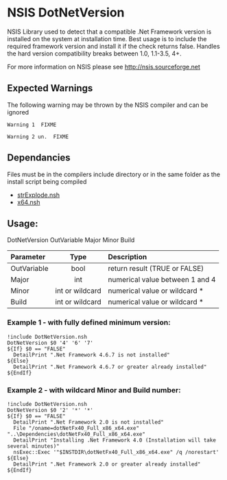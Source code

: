 # NSIS DotNetVersion
NSIS Library used to detect that a compatible .Net Framework version is installed on the system at installation time. Best usage is to include the required framework version and install it if the check returns false. Handles the hard version compatibility breaks between 1.0, 1.1-3.5, 4+.

For more information on NSIS please see <http://nsis.sourceforge.net>

## Expected Warnings
The following warning may be thrown by the NSIS compiler and can be ignored
```
Warning 1  FIXME
```
```
Warning 2 un.  FIXME
```

## Dependancies
Files must be in the compilers include directory or in the same folder as the install script being compiled
- [strExplode.nsh](https://github.com/fatalwall/NSIS_strExplode)
- [x64.nsh](https://sourceforge.net/p/nsis/code/HEAD/tree/NSIS/trunk/Include/x64.nsh)

## Usage:
DotNetVersion OutVariable Major Minor Build

| Parameter    | Type            | Description                     |
| :---         |      :---:      | :---                            |
| OutVariable	 | bool            | return result (TRUE or FALSE)   |  
| Major			     | int             | numerical value between 1 and 4 |
| Minor			     | int or wildcard | numerical value or wildcard *   |
| Build			     | int or wildcard | numerical value or wildcard *   |
 
### Example 1 - with fully defined minimum version:
```NSIS
!include DotNetVersion.nsh
DotNetVersion $0 '4' '6' '7'
${If} $0 == "FALSE"
  DetailPrint ".Net Framework 4.6.7 is not installed"
${Else}
  DetailPrint ".Net Framework 4.6.7 or greater already installed"
${EndIf}
```
 
### Example 2 - with wildcard Minor and Build number:
```NSIS
!include DotNetVersion.nsh
DotNetVersion $0 '2' '*' '*'
${If} $0 == "FALSE"
  DetailPrint ".Net Framework 2.0 is not installed"
  File "/oname=dotNetFx40_Full_x86_x64.exe" "..\Dependencies\dotNetFx40_Full_x86_x64.exe"
  DetailPrint "Installing .Net Framework 4.0 (Installation will take several minutes)"
  nsExec::Exec '"$INSTDIR\dotNetFx40_Full_x86_x64.exe" /q /norestart'
${Else}
  DetailPrint ".Net Framework 2.0 or greater already installed"
${EndIf}
```
